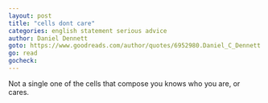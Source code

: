 ```yaml
---
layout: post
title: "cells dont care"
categories: english statement serious advice
author: Daniel Dennett
goto: https://www.goodreads.com/author/quotes/6952980.Daniel_C_Dennett
go: read
gocheck:
---
```

Not a single one of the cells that compose you knows who you are, or cares.
